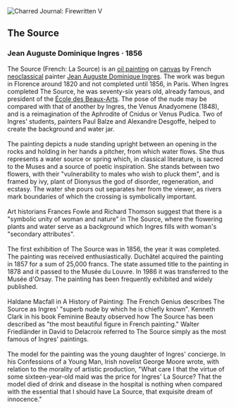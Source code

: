 <div class="artwork-of-the-day">
  <div class="container">
    <div class="img-wrapper">
      <img
        src="https://uploads0.wikiart.org/00129/images/jean-auguste-dominique-ingres/the-source.jpg!Large.jpg"
        alt="Charred Journal: Firewritten V" />
    </div>
    <div class="artwork-detail">
      <div class="artwork-origin"> 
        <h2 class="artwork-name">The Source</h2>
        <h3 class="artist">
          Jean Auguste Dominique Ingres
                    ·  1856
        </h3>
      </div>
      <p class="description">
        <span class="artwork-description-text ng-binding" ng-bind-html="viewModel.ArtworkOfTheDay.Description | unsafe">The Source (French: La Source) is an <a target="_blank" href="/en/paintings-by-media/oil-on-sacking">oil painting</a> on <a target="_blank" href="/en/paintings-by-media/canvas-0">canvas</a> by French <a target="_blank" href="/en/artists-by-art-movement/neoclassicism">neoclassical</a> painter <a target="_blank" href="/en/jean-auguste-dominique-ingres">Jean Auguste Dominique Ingres</a>. The work was begun in Florence around 1820 and not completed until 1856, in Paris. When Ingres completed The Source, he was seventy-six years old, already famous, and president of the <a target="_blank" href="/en/artists-by-art-institution/cole-des-beaux-arts">École des Beaux-Arts</a>. The pose of the nude may be compared with that of another by Ingres, the Venus Anadyomene (1848), and is a reimagination of the Aphrodite of Cnidus or Venus Pudica. Two of Ingres' students, painters Paul Balze and Alexandre Desgoffe, helped to create the background and water jar.
<br>
<br>The painting depicts a nude standing upright between an opening in the rocks and holding in her hands a pitcher, from which water flows. She thus represents a water source or spring which, in classical literature, is sacred to the Muses and a source of poetic inspiration. She stands between two flowers, with their "vulnerability to males who wish to pluck them", and is framed by ivy, plant of Dionysus the god of disorder, regeneration, and ecstasy. The water she pours out separates her from the viewer, as rivers mark boundaries of which the crossing is symbolically important.
<br>
<br>Art historians Frances Fowle and Richard Thomson suggest that there is a "symbolic unity of woman and nature" in The Source, where the flowering plants and water serve as a background which Ingres fills with woman's "secondary attributes".
<br>
<br>The first exhibition of The Source was in 1856, the year it was completed. The painting was received enthusiastically. Duchâtel acquired the painting in 1857 for a sum of 25,000 francs. The state assumed title to the painting in 1878 and it passed to the Musée du Louvre. In 1986 it was transferred to the Musée d'Orsay. The painting has been frequently exhibited and widely published.
<br>
<br>Haldane Macfall in A History of Painting: The French Genius describes The Source as Ingres' "superb nude by which he is chiefly known". Kenneth Clark in his book Feminine Beauty observed how The Source has been described as "the most beautiful figure in French painting." Walter Friedländer in David to Delacroix referred to The Source simply as the most famous of Ingres' paintings.
<br>
<br>The model for the painting was the young daughter of Ingres' concierge. In his Confessions of a Young Man, Irish novelist George Moore wrote, with relation to the morality of artistic production, "What care I that the virtue of some sixteen-year-old maid was the price for Ingres' La Source? That the model died of drink and disease in the hospital is nothing when compared with the essential that I should have La Source, that exquisite dream of innocence."</span>
                        <div class="text-shadow-container" ng-show="showShadow" style=""></div>
      </p>
    </div>
  </div>

</div>
